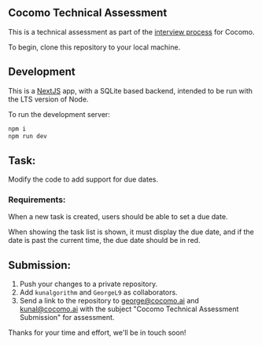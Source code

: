 ## Cocomo Technical Assessment

This is a technical assessment as part of the [interview process](https://cocomo.ai/hiring) for Cocomo.

To begin, clone this repository to your local machine.

## Development

This is a [NextJS](https://nextjs.org) app, with a SQLite based backend, intended to be run with the LTS version of Node.

To run the development server:

```bash
npm i
npm run dev
```

## Task:

Modify the code to add support for due dates.

### Requirements:

When a new task is created, users should be able to set a due date.

When showing the task list is shown, it must display the due date, and if the date is past the current time, the due date should be in red.

## Submission:

1. Push your changes to a private repository.
2. Add `kunalgorithm` and `GeorgeL9` as collaborators.
3. Send a link to the repository to george@cocomo.ai and kunal@cocomo.ai with the subject "Cocomo Technical Assessment Submission" for assessment.

Thanks for your time and effort, we'll be in touch soon!
